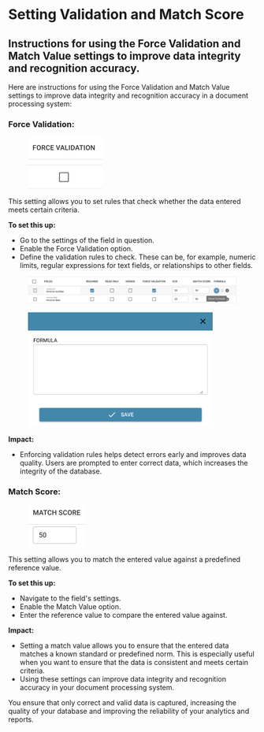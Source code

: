 # Setting Validation and Match Score

## Instructions for using the Force Validation and Match Value settings to improve data integrity and recognition accuracy.

Here are instructions for using the Force Validation and Match Value settings to improve data integrity and recognition accuracy in a document processing system:

### Force Validation:

<figure><img src="../../../../../.gitbook/assets/image (118).png" alt="" width="151"><figcaption></figcaption></figure>

This setting allows you to set rules that check whether the data entered meets certain criteria.

**To set this up:**

* Go to the settings of the field in question.
* Enable the Force Validation option.
* Define the validation rules to check. These can be, for example, numeric limits, regular expressions for text fields, or relationships to other fields.

<figure><img src="../../../../../.gitbook/assets/image (120).png" alt=""><figcaption></figcaption></figure>

<figure><img src="../../../../../.gitbook/assets/image (119).png" alt="" width="375"><figcaption></figcaption></figure>

**Impact:**

* Enforcing validation rules helps detect errors early and improves data quality. Users are prompted to enter correct data, which increases the integrity of the database.

### Match Score:

<figure><img src="../../../../../.gitbook/assets/image (121).png" alt="" width="116"><figcaption></figcaption></figure>

This setting allows you to match the entered value against a predefined reference value.

**To set this up:**

* Navigate to the field's settings.
* Enable the Match Value option.
* Enter the reference value to compare the entered value against.

**Impact:**

* Setting a match value allows you to ensure that the entered data matches a known standard or predefined norm. This is especially useful when you want to ensure that the data is consistent and meets certain criteria.
* Using these settings can improve data integrity and recognition accuracy in your document processing system.

You ensure that only correct and valid data is captured, increasing the quality of your database and improving the reliability of your analytics and reports.
